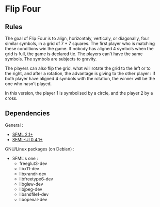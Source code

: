 Flip Four
=========

Rules
-----
The goal of Flip Four is to align, horizontaly, verticaly, or diagonally, four similar symbols, in a grid of 7 * 7 squares.
The first player who is matching these conditions win the game.
If nobody has aligned 4 symbols when the grid is full, the game is declared tie.
The players can't have the same symbols.
The symbols are subjects to gravity.

The players can also flip the grid, what will rotate the grid to the left or to the right, and after a rotation, the advantage is giving to the other player : if both player have aligned 4 symbols with the rotation, the winner will be the one who hasn't played.

In this version, the player 1 is symbolised by a circle, and the player 2 by a cross. 

Dependencies
-------------

General :

* [SFML 2.1+](http://www.sfml-dev.org/download.php)
* [SFML-UI 0.4.1+](https://github.com/PatateDev/sfml-ui/releases)

GNU/Linux packages (on Debian) :

* SFML's one :
    * freeglut3-dev
    * libx11-dev
    * libxrandr-dev
    * libfreetype6-dev
    * libglew-dev
    * libjpeg-dev
    * libsndfile1-dev
    * libopenal-dev